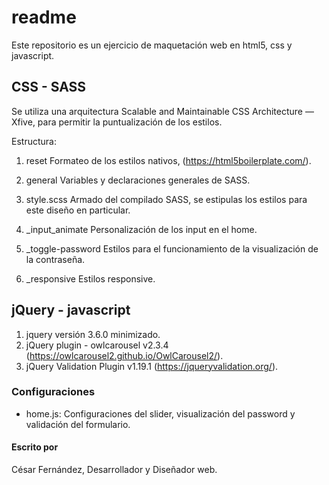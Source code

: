 # readme

Este repositorio es un ejercicio de maquetación web en html5, css y javascript.

## CSS - SASS

Se utiliza una arquitectura Scalable and Maintainable CSS Architecture — Xfive, para permitir la puntualización de los estilos.


Estructura:

1. reset
Formateo de los estilos nativos, (<https://html5boilerplate.com/>).

2. general
Variables y declaraciones generales de SASS.

3. style.scss
Armado del compilado SASS, se estipulas los estilos para este diseño en particular.

4. _input_animate
Personalización de los input en el home.

5. _toggle-password
Estilos para el funcionamiento de la visualización de la contraseña.

6. _responsive
Estilos responsive.


## jQuery - javascript

1. jquery versión 3.6.0 minimizado.
2. jQuery plugin - owlcarousel v2.3.4 (<https://owlcarousel2.github.io/OwlCarousel2/>).
3. jQuery Validation Plugin v1.19.1 (<https://jqueryvalidation.org/>).

### Configuraciones
- home.js: Configuraciones del slider, visualización del password y validación del formulario.



#### Escrito por

César Fernández, Desarrollador y Diseñador web.
